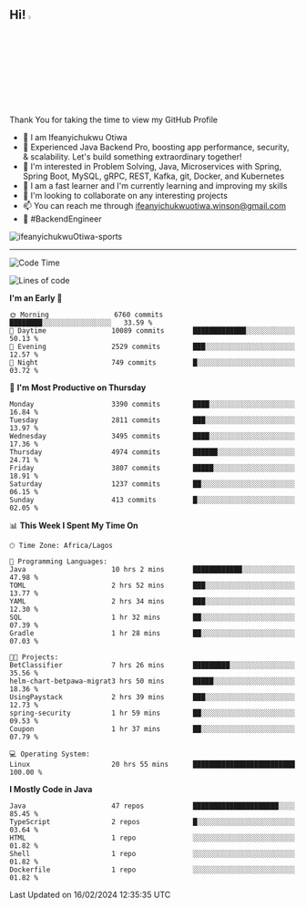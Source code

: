 <!-- BLOG-POST-LIST:START --><!-- BLOG-POST-LIST:END -->

## Hi! <img src="https://media.giphy.com/media/hvRJCLFzcasrR4ia7z/giphy.gif" width="4%"> 

Thank You for taking the time to view my GitHub Profile

- 👋 I am Ifeanyichukwu Otiwa
- 🚀 Experienced Java Backend Pro, boosting app performance, security, & scalability. Let's build something extraordinary together!
- 👀 I'm interested in Problem Solving, Java, Microservices with Spring, Spring Boot, MySQL, gRPC, REST, Kafka, git, Docker, and Kubernetes
- 🌱 I am a fast learner and I'm currently learning and improving my skills
- 💞️ I'm looking to collaborate on any interesting projects
- 📫 You can reach me through ifeanyichukwuotiwa.winson@gmail.com
- 🚀 #BackendEngineer

<p align="left" marginTop="10px"> <img src="https://komarev.com/ghpvc/?username=ifeanyichukwuOtiwa-sports&label=Profile%20views&color=0e75b6&style=for-the-badge" alt="ifeanyichukwuOtiwa-sports" /> </p>

***

<!--START_SECTION:waka-->
![Code Time](http://img.shields.io/badge/Code%20Time-2%2C247%20hrs%2022%20mins-blue)

![Lines of code](https://img.shields.io/badge/From%20Hello%20World%20I%27ve%20Written-5.5%20million%20lines%20of%20code-blue)

**I'm an Early 🐤** 

```text
🌞 Morning                6760 commits        ████████░░░░░░░░░░░░░░░░░   33.59 % 
🌆 Daytime                10089 commits       █████████████░░░░░░░░░░░░   50.13 % 
🌃 Evening                2529 commits        ███░░░░░░░░░░░░░░░░░░░░░░   12.57 % 
🌙 Night                  749 commits         █░░░░░░░░░░░░░░░░░░░░░░░░   03.72 % 
```
📅 **I'm Most Productive on Thursday** 

```text
Monday                   3390 commits        ████░░░░░░░░░░░░░░░░░░░░░   16.84 % 
Tuesday                  2811 commits        ███░░░░░░░░░░░░░░░░░░░░░░   13.97 % 
Wednesday                3495 commits        ████░░░░░░░░░░░░░░░░░░░░░   17.36 % 
Thursday                 4974 commits        ██████░░░░░░░░░░░░░░░░░░░   24.71 % 
Friday                   3807 commits        █████░░░░░░░░░░░░░░░░░░░░   18.91 % 
Saturday                 1237 commits        ██░░░░░░░░░░░░░░░░░░░░░░░   06.15 % 
Sunday                   413 commits         █░░░░░░░░░░░░░░░░░░░░░░░░   02.05 % 
```


📊 **This Week I Spent My Time On** 

```text
🕑︎ Time Zone: Africa/Lagos

💬 Programming Languages: 
Java                     10 hrs 2 mins       ████████████░░░░░░░░░░░░░   47.98 % 
TOML                     2 hrs 52 mins       ███░░░░░░░░░░░░░░░░░░░░░░   13.77 % 
YAML                     2 hrs 34 mins       ███░░░░░░░░░░░░░░░░░░░░░░   12.30 % 
SQL                      1 hr 32 mins        ██░░░░░░░░░░░░░░░░░░░░░░░   07.39 % 
Gradle                   1 hr 28 mins        ██░░░░░░░░░░░░░░░░░░░░░░░   07.03 % 

🐱‍💻 Projects: 
BetClassifier            7 hrs 26 mins       █████████░░░░░░░░░░░░░░░░   35.56 % 
helm-chart-betpawa-migrat3 hrs 50 mins       █████░░░░░░░░░░░░░░░░░░░░   18.36 % 
UsingPaystack            2 hrs 39 mins       ███░░░░░░░░░░░░░░░░░░░░░░   12.73 % 
spring-security          1 hr 59 mins        ██░░░░░░░░░░░░░░░░░░░░░░░   09.53 % 
Coupon                   1 hr 37 mins        ██░░░░░░░░░░░░░░░░░░░░░░░   07.79 % 

💻 Operating System: 
Linux                    20 hrs 55 mins      █████████████████████████   100.00 % 
```

**I Mostly Code in Java** 

```text
Java                     47 repos            █████████████████████░░░░   85.45 % 
TypeScript               2 repos             █░░░░░░░░░░░░░░░░░░░░░░░░   03.64 % 
HTML                     1 repo              ░░░░░░░░░░░░░░░░░░░░░░░░░   01.82 % 
Shell                    1 repo              ░░░░░░░░░░░░░░░░░░░░░░░░░   01.82 % 
Dockerfile               1 repo              ░░░░░░░░░░░░░░░░░░░░░░░░░   01.82 % 
```




 Last Updated on 16/02/2024 12:35:35 UTC
<!--END_SECTION:waka-->

<!--
<p align="center">
![trophy](https://github-profile-trophy.vercel.app/?username=ifeanyichukwuOtiwa-sports&theme=onedark) (https://github.com/ryo-ma/github-profile-trophy)
</p>
-->

<!---
ifeanyi-otiwa/ifeanyi-otiwa is a ✨ special ✨ repository because its `README.md` (this file) appears on your GitHub profile.
You can click the Preview link to take a look at your changes.
--->
